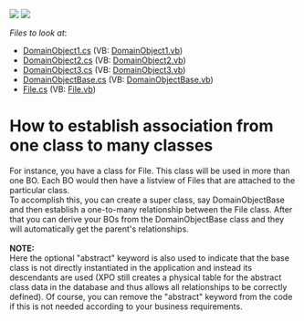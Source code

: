 <!-- default badges list -->
[![](https://img.shields.io/badge/Open_in_DevExpress_Support_Center-FF7200?style=flat-square&logo=DevExpress&logoColor=white)](https://supportcenter.devexpress.com/ticket/details/E463)
[![](https://img.shields.io/badge/📖_How_to_use_DevExpress_Examples-e9f6fc?style=flat-square)](https://docs.devexpress.com/GeneralInformation/403183)
<!-- default badges end -->
<!-- default file list -->
*Files to look at*:

* [DomainObject1.cs](./CS/WinSolution.Module/DomainObject1.cs) (VB: [DomainObject1.vb](./VB/WinSolution.Module/DomainObject1.vb))
* [DomainObject2.cs](./CS/WinSolution.Module/DomainObject2.cs) (VB: [DomainObject2.vb](./VB/WinSolution.Module/DomainObject2.vb))
* [DomainObject3.cs](./CS/WinSolution.Module/DomainObject3.cs) (VB: [DomainObject3.vb](./VB/WinSolution.Module/DomainObject3.vb))
* [DomainObjectBase.cs](./CS/WinSolution.Module/DomainObjectBase.cs) (VB: [DomainObjectBase.vb](./VB/WinSolution.Module/DomainObjectBase.vb))
* [File.cs](./CS/WinSolution.Module/File.cs) (VB: [File.vb](./VB/WinSolution.Module/File.vb))
<!-- default file list end -->
# How to establish association from one class to many classes


<p>For instance, you have a class for File. This class will be used in more than one BO. Each BO would then have a listview of Files that are attached to the particular class.<br> To accomplish this, you can create a super class, say DomainObjectBase and then establish a one-to-many relationship between the File class. After that you can derive your BOs from the DomainObjectBase class and they will automatically get the parent's relationships.<br><br><strong>NOTE:</strong><br>Here the optional "abstract" keyword is also used to indicate that the base class is not directly instantiated in the application and instead its descendants are used (XPO still creates a physical table for the abstract class data in the database and thus allows all relationships to be correctly defined). Of course, you can remove the "abstract" keyword from the code if this is not needed according to your business requirements.</p>

<br/>


